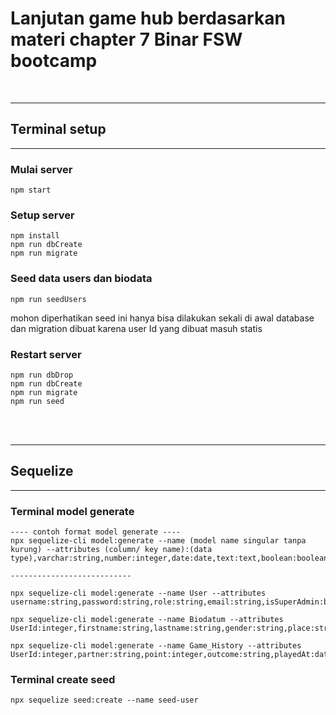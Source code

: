 # Lanjutan game hub berdasarkan materi chapter 7 Binar FSW bootcamp
<br />

---------------------------
## Terminal setup
---------------------------

### Mulai server
```terminal
npm start
```

### Setup server
```terminal
npm install
npm run dbCreate
npm run migrate
```

### Seed data users dan biodata
```terminal
npm run seedUsers
```
mohon diperhatikan seed ini hanya bisa dilakukan sekali di awal database dan migration dibuat karena user Id yang dibuat masuh statis

### Restart server
```terminal
npm run dbDrop
npm run dbCreate
npm run migrate
npm run seed
```
<br> <br>

---------------------------
## Sequelize
---------------------------

### Terminal model generate
```terminal
---- contoh format model generate ----
npx sequelize-cli model:generate --name (model name singular tanpa kurung) --attributes (column/ key name):(data type),varchar:string,number:integer,date:date,text:text,boolean:boolean

---------------------------

npx sequelize-cli model:generate --name User --attributes username:string,password:string,role:string,email:string,isSuperAdmin:boolean

npx sequelize-cli model:generate --name Biodatum --attributes UserId:integer,firstname:string,lastname:string,gender:string,place:string,dateOfBirth:date

npx sequelize-cli model:generate --name Game_History --attributes UserId:integer,partner:string,point:integer,outcome:string,playedAt:date

```
### Terminal create seed
```terminal
npx sequelize seed:create --name seed-user
```
